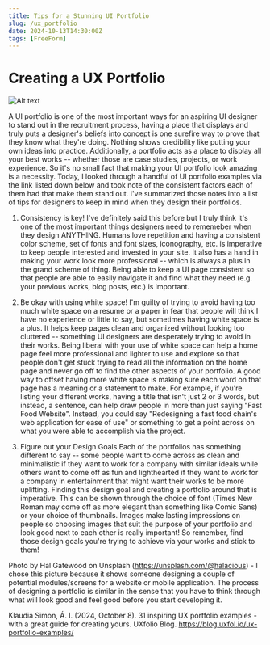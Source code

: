 ```yaml
---
title: Tips for a Stunning UI Portfolio
slug: /ux_portfolio
date: 2024-10-13T14:30:00Z
tags: [FreeForm]
---
```


# Creating a UX Portfolio

![Alt text](https://images.unsplash.com/photo-1522542550221-31fd19575a2d?q=80&w=2070&auto=format&fit=crop&ixlib=rb-4.0.3&ixid=M3wxMjA3fDB8MHxwaG90by1wYWdlfHx8fGVufDB8fHx8fA%3D%3D "Designing a couple of user screens with pencil and paper")

A UI portfolio is one of the most important ways for an aspiring UI designer to stand out in the recruitment process, having a place that displays and truly puts a designer's beliefs into concept is one surefire way to prove that they know what they're doing. Nothing shows credibility like putting your own ideas into practice. Additionally, a portfolio acts as a place to display all your best works -- whether those are case studies, projects, or work experience. So it's no small fact that making your UI portfolio look amazing is a necessity. Today, I looked through a handful of UI portfolio examples via the link listed down below and took note of the consistent factors each of them had that make them stand out. I've summarized those notes into a list of tips for designers to keep in mind when they design their portfolios. 

1. Consistency is key! 
I've definitely said this before but I truly think it's one of the most important things designers need to rememeber when they design ANYTHING. Humans love repetition and having a consistent color scheme, set of fonts and font sizes, iconography, etc. is imperative to keep people interested and invested in your site. It also has a hand in making your work look more professional -- which is always a plus in the grand scheme of thing. Being able to keep a UI page consistent so that people are able to easily navigate it and find what they need (e.g. your previous works, blog posts, etc.) is important. 

2. Be okay with using white space!
I'm guilty of trying to avoid having too much white space on a resume or a paper in fear that people will think I have no experience or little to say, but sometimes having white space is a plus. It helps keep pages clean and organized without looking too cluttered -- something UI designers are desperately trying to avoid in their works. Being liberal with your use of white space can help a home page feel more professional and lighter to use and explore so that people don't get stuck trying to read all the information on the home page and never go off to find the other aspects of your portfolio. A good way to offset having more white space is making sure each word on that page has a meaning or a statement to make. For example, if you're listing your different works, having a title that isn't just 2 or 3 words, but instead, a sentence, can help draw people in more than just saying "Fast Food Website". Instead, you could say "Redesigning a fast food chain's web application for ease of use" or something to get a point across on what you were able to accomplish via the project. 

3. Figure out your Design Goals
Each of the portfolios has something different to say -- some people want to come across as clean and minimalistic if they want to work for a company with similar ideals while others want to come off as fun and lighthearted if they want to work for a company in entertainment that might want their works to be more uplifting. Finding this design goal and creating a portfolio around that is imperative. This can be shown through the choice of font (Times New Roman may come off as more elegant than something like Comic Sans) or your choice of thumbnails. Images make lasting impressions on people so choosing images that suit the purpose of your portfolio and look good next to each other is really important! So remember, find those design goals you're trying to achieve via your works and stick to them! 


Photo by Hal Gatewood on Unsplash (https://unsplash.com/@halacious) - I chose this picture because it shows someone designing a couple of potential modules/screens for a website or mobile application. The process of designing a portfolio is similar in the sense that you have to think through what will look good and feel good before you start developing it.


Klaudia Simon, Á. I. (2024, October 8). 31 inspiring UX portfolio examples - with a great guide for creating yours. UXfolio Blog. https://blog.uxfol.io/ux-portfolio-examples/ 